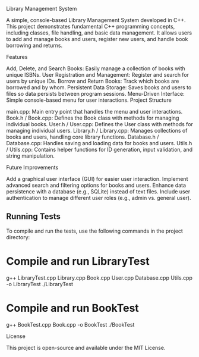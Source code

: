 Library Management System

A simple, console-based Library Management System developed in C++. This project demonstrates fundamental C++ programming concepts, including classes, file handling, and basic data management. It allows users to add and manage books and users, register new users, and handle book borrowing and returns.

Features

Add, Delete, and Search Books: Easily manage a collection of books with unique ISBNs.
User Registration and Management: Register and search for users by unique IDs.
Borrow and Return Books: Track which books are borrowed and by whom.
Persistent Data Storage: Saves books and users to files so data persists between program sessions.
Menu-Driven Interface: Simple console-based menu for user interactions.
Project Structure

main.cpp: Main entry point that handles the menu and user interactions.
Book.h / Book.cpp: Defines the Book class with methods for managing individual books.
User.h / User.cpp: Defines the User class with methods for managing individual users.
Library.h / Library.cpp: Manages collections of books and users, handling core library functions.
Database.h / Database.cpp: Handles saving and loading data for books and users.
Utils.h / Utils.cpp: Contains helper functions for ID generation, input validation, and string manipulation.

Future Improvements

Add a graphical user interface (GUI) for easier user interaction.
Implement advanced search and filtering options for books and users.
Enhance data persistence with a database (e.g., SQLite) instead of text files.
Include user authentication to manage different user roles (e.g., admin vs. general user).

## Running Tests

To compile and run the tests, use the following commands in the project directory:

# Compile and run LibraryTest
g++ LibraryTest.cpp Library.cpp Book.cpp User.cpp Database.cpp Utils.cpp -o LibraryTest
./LibraryTest

# Compile and run BookTest
g++ BookTest.cpp Book.cpp -o BookTest
./BookTest

License

This project is open-source and available under the MIT License.